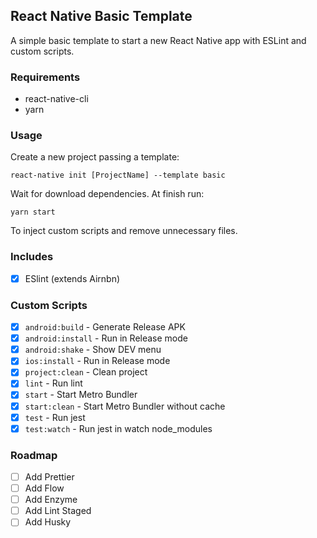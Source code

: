 ## React Native Basic Template

A simple basic template to start a new React Native app with ESLint and custom scripts.

### Requirements

- react-native-cli
- yarn

### Usage

Create a new project passing a template:

```
react-native init [ProjectName] --template basic
```

Wait for download dependencies. At finish run:

```
yarn start
```

To inject custom scripts and remove unnecessary files.

### Includes

- [x] ESlint (extends Airnbn)

### Custom Scripts

- [x] `android:build` - Generate Release APK
- [x] `android:install` - Run in Release mode
- [x] `android:shake` - Show DEV menu
- [x] `ios:install` - Run in Release mode
- [x] `project:clean` - Clean project
- [x] `lint` - Run lint
- [x] `start` - Start Metro Bundler
- [x] `start:clean` - Start Metro Bundler without cache
- [x] `test` - Run jest
- [x] `test:watch` - Run jest in watch node_modules

### Roadmap

- [ ] Add Prettier
- [ ] Add Flow
- [ ] Add Enzyme
- [ ] Add Lint Staged
- [ ] Add Husky
